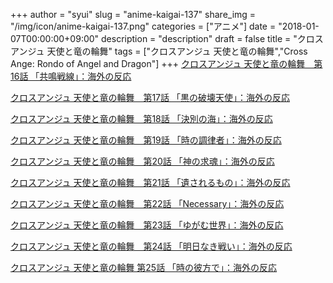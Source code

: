 +++
author = "syui"
slug = "anime-kaigai-137"
share_img = "/img/icon/anime-kaigai-137.png"
categories = ["アニメ"]
date = "2018-01-07T00:00:00+09:00"
description = "description"
draft = false
title = "クロスアンジュ 天使と竜の輪舞"
tags = ["クロスアンジュ 天使と竜の輪舞","Cross Ange: Rondo of Angel and Dragon"]
+++
<a href="http://fromdistant.blog.jp/archives/1018456135.html" rel="nofollow" target="_blank" title="クロスアンジュ 天使と竜の輪舞　第16話 「共鳴戦線」：海外の反応">クロスアンジュ 天使と竜の輪舞　第16話 「共鳴戦線」：海外の反応</a>

<a href="http://fromdistant.blog.jp/archives/1018921898.html" rel="nofollow" target="_blank" title="クロスアンジュ 天使と竜の輪舞　第17話 「黒の破壊天使」：海外の反応">クロスアンジュ 天使と竜の輪舞　第17話 「黒の破壊天使」：海外の反応</a>

<a href="http://fromdistant.blog.jp/archives/1019531868.html" rel="nofollow" target="_blank" title="クロスアンジュ 天使と竜の輪舞　第18話 「決別の海」：海外の反応">クロスアンジュ 天使と竜の輪舞　第18話 「決別の海」：海外の反応</a>

<a href="http://fromdistant.blog.jp/archives/1020065454.html" rel="nofollow" target="_blank" title="クロスアンジュ 天使と竜の輪舞　第19話 「時の調律者」：海外の反応">クロスアンジュ 天使と竜の輪舞　第19話 「時の調律者」：海外の反応</a>

<a href="http://fromdistant.blog.jp/archives/1020425432.html" rel="nofollow" target="_blank" title="クロスアンジュ 天使と竜の輪舞　第20話 「神の求魂」：海外の反応">クロスアンジュ 天使と竜の輪舞　第20話 「神の求魂」：海外の反応</a>

<a href="http://fromdistant.blog.jp/archives/1020933906.html" rel="nofollow" target="_blank" title="クロスアンジュ 天使と竜の輪舞　第21話 「遺されるもの」：海外の反応">クロスアンジュ 天使と竜の輪舞　第21話 「遺されるもの」：海外の反応</a>

<a href="http://fromdistant.blog.jp/archives/1021533660.html" rel="nofollow" target="_blank" title="クロスアンジュ 天使と竜の輪舞　第22話 「Necessary」：海外の反応">クロスアンジュ 天使と竜の輪舞　第22話 「Necessary」：海外の反応</a>

<a href="http://fromdistant.blog.jp/archives/1022229063.html" rel="nofollow" target="_blank" title="クロスアンジュ 天使と竜の輪舞　第23話 「ゆがむ世界」：海外の反応">クロスアンジュ 天使と竜の輪舞　第23話 「ゆがむ世界」：海外の反応</a>

<a href="http://fromdistant.blog.jp/archives/1022803067.html" rel="nofollow" target="_blank" title="クロスアンジュ 天使と竜の輪舞　第24話 「明日なき戦い」：海外の反応">クロスアンジュ 天使と竜の輪舞　第24話 「明日なき戦い」：海外の反応</a>

<a href="http://fromdistant.blog.jp/archives/1027039391.html" rel="nofollow" target="_blank" title=" クロスアンジュ 天使と竜の輪舞 第25話 「時の彼方で」：海外の反応"> クロスアンジュ 天使と竜の輪舞 第25話 「時の彼方で」：海外の反応</a>
